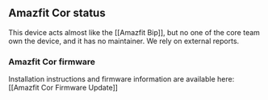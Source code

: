 ## Amazfit Cor status

This device acts almost like the [[Amazfit Bip]], but no one of the core team own the device, and it has no maintainer. We rely on external reports. 

### Amazfit Cor firmware
Installation instructions and firmware information are available here: [[Amazfit Cor Firmware Update]]